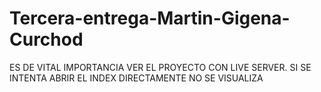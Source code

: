 # Tercera-entrega-Martin-Gigena-Curchod

ES DE VITAL IMPORTANCIA VER EL PROYECTO CON LIVE SERVER. SI SE INTENTA ABRIR EL INDEX DIRECTAMENTE NO SE VISUALIZA

